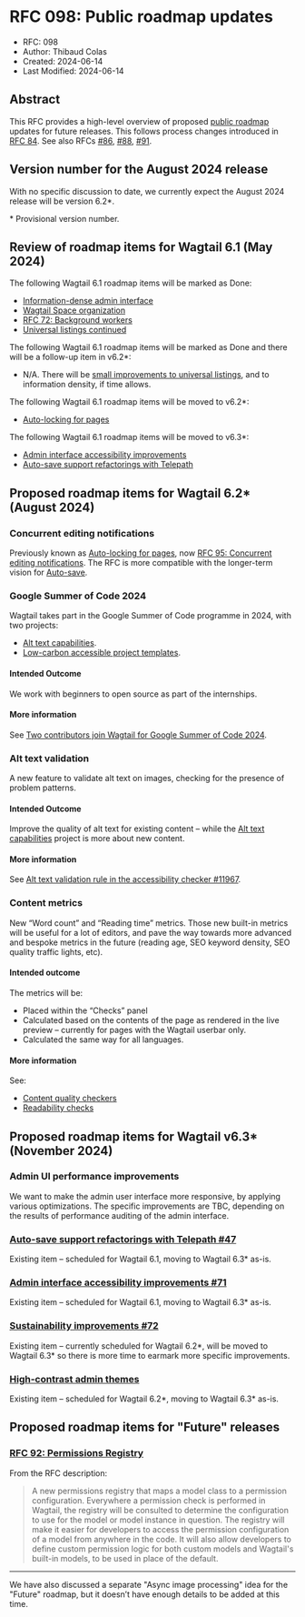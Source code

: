 # RFC 098: Public roadmap updates

- RFC: 098
- Author: Thibaud Colas
- Created: 2024-06-14
- Last Modified: 2024-06-14

## Abstract

This RFC provides a high-level overview of proposed [public roadmap](https://github.com/wagtail/roadmap) updates for future releases. This follows process changes introduced in [RFC 84](https://github.com/wagtail/rfcs/pull/84). See also RFCs [#86](086-roadmap-updates.md), [#88](088-roadmap-updates.md), [#91](091-roadmap-updates.md).

## Version number for the August 2024 release

With no specific discussion to date, we currently expect the August 2024 release will be version 6.2\*.

\* Provisional version number.

## Review of roadmap items for Wagtail 6.1 (May 2024)

The following Wagtail 6.1 roadmap items will be marked as Done:

- [Information-dense admin interface](https://github.com/wagtail/roadmap/issues/77)
- [Wagtail Space organization](https://github.com/wagtail/roadmap/issues/73)
- [RFC 72: Background workers](https://github.com/wagtail/roadmap/issues/53)
- [Universal listings continued](https://github.com/wagtail/roadmap/issues/75)

The following Wagtail 6.1 roadmap items will be marked as Done and there will be a follow-up item in v6.2\*:

- N/A. There will be [small improvements to universal listings](https://github.com/wagtail/wagtail/discussions/10446#discussioncomment-9774389), and to information density, if time allows.

The following Wagtail 6.1 roadmap items will be moved to v6.2\*:

- [Auto-locking for pages](https://github.com/wagtail/roadmap/issues/41)

The following Wagtail 6.1 roadmap items will be moved to v6.3\*:

- [Admin interface accessibility improvements](https://github.com/wagtail/roadmap/issues/71)
- [Auto-save support refactorings with Telepath](https://github.com/wagtail/roadmap/issues/47)

## Proposed roadmap items for Wagtail 6.2\* (August 2024)

### Concurrent editing notifications

Previously known as [Auto-locking for pages](https://github.com/wagtail/roadmap/issues/41), now [RFC 95: Concurrent editing notifications](https://github.com/wagtail/rfcs/pull/95). The RFC is more compatible with the longer-term vision for [Auto-save](https://github.com/wagtail/roadmap/issues/24).

### Google Summer of Code 2024

Wagtail takes part in the Google Summer of Code programme in 2024, with two projects:

- [Alt text capabilities](https://github.com/wagtail/gsoc/blob/main/project-ideas.md#alt-text-capabilities).
- [Low-carbon accessible project templates](https://github.com/wagtail/gsoc/blob/main/project-ideas.md#alt-text-capabilities).

#### Intended Outcome

We work with beginners to open source as part of the internships.

#### More information

See [Two contributors join Wagtail for Google Summer of Code 2024](https://wagtail.org/blog/two-contributors-join-wagtail-for-google-summer-of-code-2024/).

### Alt text validation

A new feature to validate alt text on images, checking for the presence of problem patterns.

#### Intended Outcome

Improve the quality of alt text for existing content – while the [Alt text capabilities](https://github.com/wagtail/gsoc/blob/main/project-ideas.md#alt-text-capabilities) project is more about new content.

#### More information

See [Alt text validation rule in the accessibility checker #11967](https://github.com/wagtail/wagtail/issues/11967).

### Content metrics

New “Word count” and “Reading time” metrics. Those new built-in metrics will be useful for a lot of editors, and pave the way towards more advanced and bespoke metrics in the future (reading age, SEO keyword density, SEO quality traffic lights, etc).

#### Intended outcome

The metrics will be:

- Placed within the “Checks” panel
- Calculated based on the contents of the page as rendered in the live preview – currently for pages with the Wagtail userbar only.
- Calculated the same way for all languages.

#### More information

See:

- [Content quality checkers](https://github.com/wagtail/wagtail/discussions/11063)
- [Readability checks](https://github.com/wagtail/roadmap/issues/50)

## Proposed roadmap items for Wagtail v6.3\* (November 2024)

### Admin UI performance improvements

We want to make the admin user interface more responsive, by applying various optimizations.
The specific improvements are TBC, depending on the results of performance auditing of the admin interface.

### [Auto-save support refactorings with Telepath #47](https://github.com/wagtail/roadmap/issues/47)

Existing item – scheduled for Wagtail 6.1, moving to Wagtail 6.3\* as-is.

### [Admin interface accessibility improvements #71](https://github.com/wagtail/roadmap/issues/71)

Existing item – scheduled for Wagtail 6.1, moving to Wagtail 6.3\* as-is.

### [Sustainability improvements #72](https://github.com/wagtail/roadmap/issues/72)

Existing item – currently scheduled for Wagtail 6.2\*, will be moved to Wagtail 6.3\* so there is more time to earmark more specific improvements.

### [High-contrast admin themes](https://github.com/wagtail/roadmap/issues/76)

Existing item – scheduled for Wagtail 6.2\*, moving to Wagtail 6.3\* as-is.

## Proposed roadmap items for "Future" releases

### [RFC 92: Permissions Registry](https://github.com/wagtail/rfcs/pull/92)

From the RFC description:

> A new permissions registry that maps a model class to a permission configuration. Everywhere a permission check is performed in Wagtail, the registry will be consulted to determine the configuration to use for the model or model instance in question. The registry will make it easier for developers to access the permission configuration of a model from anywhere in the code. It will also allow developers to define custom permission logic for both custom models and Wagtail's built-in models, to be used in place of the default.

---

We have also discussed a separate "Async image processing" idea for the "Future" roadmap, but it doesn’t have enough details to be added at this time.

